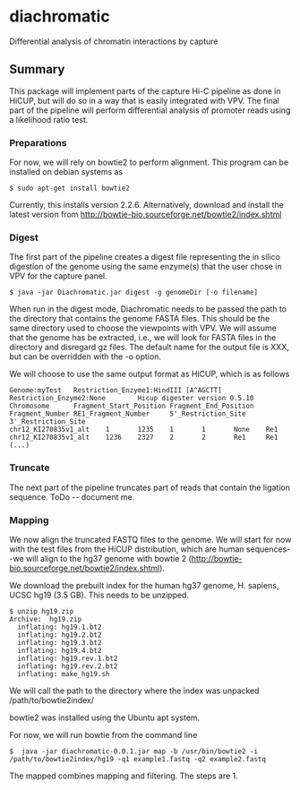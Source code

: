 # diachromatic
Differential analysis of chromatin interactions by capture

## Summary
This package will implement parts of the capture Hi-C pipeline as done in
HiCUP, but will do so in a way that is easily integrated with VPV. The final
part of the pipeline will perform differential analysis of 
promoter reads using a likelihood ratio test.

### Preparations
For now, we will rely on bowtie2 to perform alignment. This program
can be installed on debian systems as
```
$ sudo apt-get install bowtie2
```
Currently, this installs version 2.2.6. Alternatively, download 
and install the latest version from 
http://bowtie-bio.sourceforge.net/bowtie2/index.shtml


### Digest
The first part of the pipeline creates a digest file representing
the in silico digestion of the genome using the same enzyme(s) that
the user chose in VPV for the capture panel.

```
$ java -jar Diachromatic.jar digest -g genomeDir [-o filename]
```
When run in the digest mode, Diachromatic needs to be passed the
path to the directory that contains the genome FASTA files. This
should be the same directory used to choose the viewpoints with VPV. We will assume
that the genome has be extracted, i.e., we will look for FASTA files
in the directory and disregard gz files.
The default name for the output file is XXX, but can be overridden with 
the -o option.

We will choose to use the same output format as HiCUP, which is as follows
```
Genome:myTest   Restriction_Enzyme1:HindIII [A^AGCTT]   Restriction_Enzyme2:None        Hicup digester version 0.5.10
Chromosome      Fragment_Start_Position Fragment_End_Position   Fragment_Number RE1_Fragment_Number     5'_Restriction_Site     3'_Restriction_Site
chr12_KI270835v1_alt    1       1235    1       1       None    Re1
chr12_KI270835v1_alt    1236    2327    2       2       Re1     Re1
(...)
```
### Truncate
The next part of the pipeline truncates part of reads that contain the ligation
sequence. ToDo -- document me.

### Mapping
We now align the truncated FASTQ files to the genome. We will start for now with 
the test files from the HiCUP distribution, which are human sequences--we will 
align to the hg37 genome with bowtie 2 (http://bowtie-bio.sourceforge.net/bowtie2/index.shtml).

We download the prebuilt index for the human hg37 genome, H. sapiens, UCSC hg19 (3.5 GB).
This needs to be unzipped. 

```$xslt
$ unzip hg19.zip 
Archive:  hg19.zip
  inflating: hg19.1.bt2              
  inflating: hg19.2.bt2              
  inflating: hg19.3.bt2              
  inflating: hg19.4.bt2              
  inflating: hg19.rev.1.bt2          
  inflating: hg19.rev.2.bt2          
  inflating: make_hg19.sh           
```
We will call the path to the directory where the index was unpacked /path/to/bowtie2index/


bowtie2 was installed using the Ubuntu apt system.

For now, we will run bowtie from the command line
```$xslt
$  java -jar diachromatic-0.0.1.jar map -b /usr/bin/bowtie2 -i /path/to/bowtie2index/hg19 -q1 example1.fastq -q2 example2.fastq
```
The mapped combines mapping and filtering. The steps are
1. 


